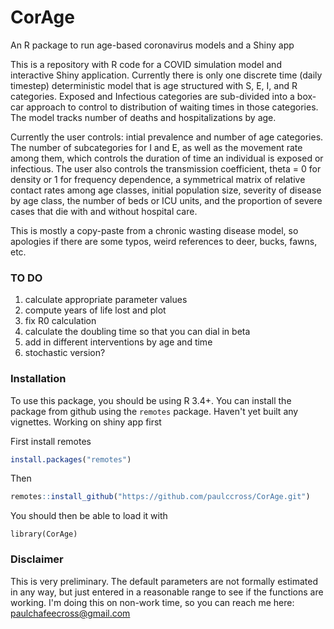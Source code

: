CorAge
=====================================================================================
An R package to run age-based coronavirus models and a Shiny app

This is a repository with R code for a COVID simulation model and interactive Shiny application. Currently there is only one discrete time (daily timestep) deterministic model that is age structured with S, E, I, and R categories. Exposed and Infectious categories are sub-divided into a box-car approach to control to distribution of waiting times in those categories. The model tracks number of deaths and hospitalizations by age. 

Currently the user controls: intial prevalence and number of age categories. The number of subcategories for I and E, as well as the movement rate among them, which controls the duration of time an individual is exposed or infectious. The user also controls the transmission coefficient, theta = 0 for density or 1 for frequency dependence, a symmetrical matrix of relative contact rates among age classes, initial population size, severity of disease by age class, the number of beds or ICU units, and the proportion of severe cases that die with and without hospital care. 

This is mostly a copy-paste from a chronic wasting disease model, so apologies if there are some typos, weird references to deer, bucks, fawns, etc.

### TO DO ###
1. calculate appropriate parameter values  
2. compute years of life lost and plot  
3. fix R0 calculation  
4. calculate the doubling time so that you can dial in beta  
5. add in different interventions by age and time  
6. stochastic version?  

### Installation ###

To use this package, you should be using R 3.4+. You can install the package from github using the `remotes` package. Haven't yet built any vignettes. Working on shiny app first

First install remotes

```r
install.packages("remotes")
```
Then 
```r
remotes::install_github("https://github.com/paulccross/CorAge.git")
```

You should then be able to load it with
```
library(CorAge)
```

### Disclaimer ###

This is very preliminary. The default parameters are not formally estimated in any way, but just entered in a reasonable range to see if the functions are working. I'm doing this on non-work time, so you can reach me here: paulchafeecross@gmail.com


